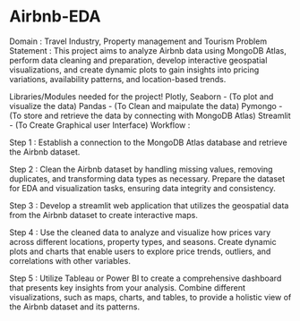 # Airbnb-EDA
Domain : Travel Industry, Property management and Tourism
Problem Statement :
This project aims to analyze Airbnb data using MongoDB Atlas, perform data cleaning and preparation, develop interactive geospatial visualizations, and create dynamic plots to gain insights into pricing variations, availability patterns, and location-based trends.

Libraries/Modules needed for the project!
Plotly, Seaborn - (To plot and visualize the data)
Pandas - (To Clean and maipulate the data)
Pymongo - (To store and retrieve the data by connecting with MongoDB Atlas)
Streamlit - (To Create Graphical user Interface)
Workflow :

Step 1 :
Establish a connection to the MongoDB Atlas database and retrieve the Airbnb dataset.

Step 2 :
Clean the Airbnb dataset by handling missing values, removing duplicates, and transforming data types as necessary. Prepare the dataset for EDA and visualization tasks, ensuring data integrity and consistency.

Step 3 :
Develop a streamlit web application that utilizes the geospatial data from the Airbnb dataset to create interactive maps.

Step 4 :
Use the cleaned data to analyze and visualize how prices vary across different locations, property types, and seasons. Create dynamic plots and charts that enable users to explore price trends, outliers, and correlations with other variables.

Step 5 :
Utilize Tableau or Power BI to create a comprehensive dashboard that presents key insights from your analysis. Combine different visualizations, such as maps, charts, and tables, to provide a holistic view of the Airbnb dataset and its patterns.
